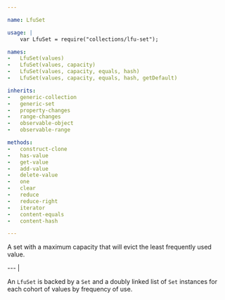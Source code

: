 ```yaml
---

name: LfuSet

usage: |
    var LfuSet = require("collections/lfu-set");

names:
-   LfuSet(values)
-   LfuSet(values, capacity)
-   LfuSet(values, capacity, equals, hash)
-   LfuSet(values, capacity, equals, hash, getDefault)

inherits:
-   generic-collection
-   generic-set
-   property-changes
-   range-changes
-   observable-object
-   observable-range

methods:
-   construct-clone
-   has-value
-   get-value
-   add-value
-   delete-value
-   one
-   clear
-   reduce
-   reduce-right
-   iterator
-   content-equals
-   content-hash

---
```


A set with a maximum capacity that will evict the least frequently used value.

--- |

An `LfuSet` is backed by a `Set` and a doubly linked list of `Set` instances for
each cohort of values by frequency of use.


